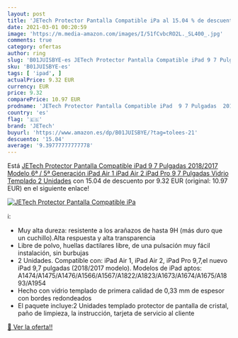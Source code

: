 ```yaml
---
layout: post
title: 'JETech Protector Pantalla Compatible iPa al 15.04 % de descuento'
date: 2021-03-01 00:20:59
image: 'https://m.media-amazon.com/images/I/51fCvbcRO2L._SL400_.jpg'
comments: true
category: ofertas
author: ring
slug: 'B01JUISBYE-es JETech Protector Pantalla Compatible iPad 9 7 Pulgadas...'
sku: 'B01JUISBYE-es'
tags: [ 'ipad', ]
actualPrice: 9.32 EUR
currency: EUR
price: 9.32
comparePrice: 10.97 EUR
prodname: 'JETech Protector Pantalla Compatible iPad  9 7 Pulgadas  2018/2017 Modelo  6ª / 5ª Generación   iPad Air 1  iPad Air 2  iPad Pro 9 7 Pulgadas  Vidrio Templado  2 Unidades'
country: 'es'
flag: '🇪🇸'
brand: 'JETech'
buyurl: 'https://www.amazon.es/dp/B01JUISBYE/?tag=tolees-21'
descuento: '15.04'
average: '9.39777777777778'
---
```


Está [JETech Protector Pantalla Compatible iPad  9 7 Pulgadas  2018/2017 Modelo  6ª / 5ª Generación   iPad Air 1  iPad Air 2  iPad Pro 9 7 Pulgadas  Vidrio Templado  2 Unidades](https://www.amazon.es/dp/B01JUISBYE/?tag=tolees-21) con 15.04 de descuento por 9.32 EUR (original: 10.97 EUR) en el siguiente enlace!

[![JETech Protector Pantalla Compatible iPa](https://m.media-amazon.com/images/I/51fCvbcRO2L._SL400_.jpg)](https://www.amazon.es/dp/B01JUISBYE/?tag=tolees-21)

ℹ️:

- Muy alta dureza: resistente a los arañazos de hasta 9H (más duro que un cuchillo).Alta respuesta y alta transparencia
- Libre de polvo, huellas dactilares libre, de una pulsación muy fácil instalación, sin burbujas
- 2 Unidades. Compatible con: iPad Air 1, iPad Air 2, iPad Pro 9,7,el nuevo iPad 9,7 pulgadas (2018/2017 modelo). Modelos de iPad aptos: A1474/A1475/A1476/A1566/A1567/A1822/A1823/A1673/A1674/A1675/A1893/A1954
- Hecho con vidrio templado de primera calidad de 0,33 mm de espesor con bordes redondeados
- El paquete incluye:2 Unidades templado protector de pantalla de cristal, paño de limpieza, la instrucción, tarjeta de servicio al cliente

[🛒 Ver la oferta!!](https://www.amazon.es/dp/B01JUISBYE/?tag=tolees-21)
